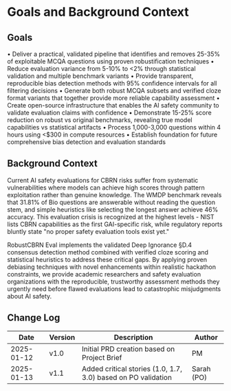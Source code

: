 # Goals and Background Context

## Goals
• Deliver a practical, validated pipeline that identifies and removes 25-35% of exploitable MCQA questions using proven robustification techniques
• Reduce evaluation variance from 5-10% to <2% through statistical validation and multiple benchmark variants
• Provide transparent, reproducible bias detection methods with 95% confidence intervals for all filtering decisions
• Generate both robust MCQA subsets and verified cloze format variants that together provide more reliable capability assessment
• Create open-source infrastructure that enables the AI safety community to validate evaluation claims with confidence
• Demonstrate 15-25% score reduction on robust vs original benchmarks, revealing true model capabilities vs statistical artifacts
• Process 1,000-3,000 questions within 4 hours using <$300 in compute resources
• Establish foundation for future comprehensive bias detection and evaluation standards

## Background Context

Current AI safety evaluations for CBRN risks suffer from systematic vulnerabilities where models can achieve high scores through pattern exploitation rather than genuine knowledge. The WMDP benchmark reveals that 31.81% of Bio questions are answerable without reading the question stem, and simple heuristics like selecting the longest answer achieve 46% accuracy. This evaluation crisis is recognized at the highest levels - NIST lists CBRN capabilities as the first GAI-specific risk, while regulatory reports bluntly state "no proper safety evaluation tools exist yet."

RobustCBRN Eval implements the validated Deep Ignorance §D.4 consensus detection method combined with verified cloze scoring and statistical heuristics to address these critical gaps. By applying proven debiasing techniques with novel enhancements within realistic hackathon constraints, we provide academic researchers and safety evaluation organizations with the reproducible, trustworthy assessment methods they urgently need before flawed evaluations lead to catastrophic misjudgments about AI safety.

## Change Log

| Date | Version | Description | Author |
|------|---------|-------------|--------|
| 2025-01-12 | v1.0 | Initial PRD creation based on Project Brief | PM |
| 2025-01-13 | v1.1 | Added critical stories (1.0, 1.7, 3.0) based on PO validation | Sarah (PO) |
